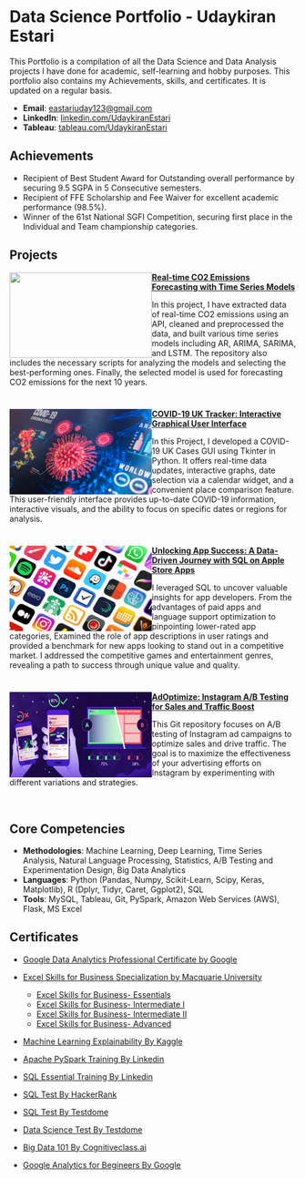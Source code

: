 # Data Science Portfolio - Udaykiran Estari
This Portfolio is a compilation of all the Data Science and Data Analysis projects I have done for academic, self-learning and hobby purposes. This portfolio also contains my Achievements, skills, and certificates. It is updated on a regular basis.

- **Email**: [eastariuday123@gmail.com](eastariuday123@gmail.com)
- **LinkedIn**: [linkedin.com/UdaykiranEstari](https://www.linkedin.com/in/udaykiranestari)
- **Tableau**: [tableau.com/UdaykiranEstari](https://public.tableau.com/app/profile/estari.udaykiran/vizzes)

## Achievements
- Recipient of Best Student Award for Outstanding overall performance by securing 9.5 SGPA in 5 Consecutive semesters.
- Recipient of FFE Scholarship and Fee Waiver for excellent academic performance (98.5%).
- Winner of the 61st National SGFI Competition, securing first place in the Individual and Team championship categories.

## Projects

<img align="left" width="250" height="150" src="https://github.com/archd3sai/Portfolio/blob/master/Images/telecom.jpg"> **[Real-time CO2 Emissions Forecasting with Time Series Models](https://github.com/UdaykiranEstari/real-time-co2-emissions-forecasting)**

In this project, I have extracted data of real-time CO2 emissions using an API, cleaned and preprocessed the data, and built various time series models including AR, ARIMA, SARIMA, and LSTM. The repository also includes the necessary scripts for analyzing the models and selecting the best-performing ones. Finally, the selected model is used for forecasting CO2 emissions for the next 10 years.

#

<img align="left" width="250" height="150" src="https://github.com/UdaykiranEstari/UdaykiranEstari/blob/main/Images/Covid19.jpg"> **[COVID-19 UK Tracker: Interactive Graphical User Interface](https://github.com/UdaykiranEstari/covid19-uk-gui-tkinter)**

In this Project, I developed a COVID-19 UK Cases GUI using Tkinter in Python. It offers real-time data updates, interactive graphs, date selection via a calendar widget, and a convenient place comparison feature. This user-friendly interface provides up-to-date COVID-19 information, interactive visuals, and the ability to focus on specific dates or regions for analysis.

#

<img align="left" width="250" height="150" src="https://github.com/UdaykiranEstari/UdaykiranEstari/blob/main/Images/appstoreapps.jpeg"> **[Unlocking App Success: A Data-Driven Journey with SQL on Apple Store Apps](https://github.com/UdaykiranEstari/Practical-SQL-DataAnalysis-AppleStore-App-Analytics)**
 
I leveraged SQL to uncover valuable insights for app developers. From the advantages of paid apps and language support optimization to pinpointing lower-rated app categories, Examined the role of app descriptions in user ratings and provided a benchmark for new apps looking to stand out in a competitive market. I addressed the competitive games and entertainment genres, revealing a path to success through unique value and quality.

#

<img align="left" width="250" height="150" src="https://github.com/UdaykiranEstari/UdaykiranEstari/blob/main/Images/A%3Abtesting.jpeg"> **[AdOptimize: Instagram A/B Testing for Sales and Traffic Boost](https://github.com/UdaykiranEstari/AdOptimize-Instagram-A-B-Testing/tree/main)**

This Git repository focuses on A/B testing of Instagram ad campaigns to optimize sales and drive traffic. The goal is to maximize the effectiveness of your advertising efforts on Instagram by experimenting with different variations and strategies.


<br />

## Core Competencies

- **Methodologies**: Machine Learning, Deep Learning, Time Series Analysis, Natural Language Processing, Statistics, A/B Testing and Experimentation Design, Big Data Analytics
- **Languages**: Python (Pandas, Numpy, Scikit-Learn, Scipy, Keras, Matplotlib), R (Dplyr, Tidyr, Caret, Ggplot2), SQL
- **Tools**: MySQL, Tableau, Git, PySpark, Amazon Web Services (AWS), Flask, MS Excel

## Certificates


- [Google Data Analytics Professional Certificate by Google](https://github.com/UdaykiranEstari/UdaykiranEstari/blob/main/Certificates/Google%20Data%20Analytics%20Professional%20Certificate.png)
- [Excel Skills for Business Specialization by Macquarie University](https://github.com/UdaykiranEstari/UdaykiranEstari/blob/main/Certificates/Excel%20Skills%20for%20Business%20Specialization.png)
    - [Excel Skills for Business- Essentials](https://github.com/UdaykiranEstari/UdaykiranEstari/blob/main/Certificates/Excel%20Skills%20for%20Business-%20Essentials.png)
    - [Excel Skills for Business- Intermediate I](https://github.com/UdaykiranEstari/UdaykiranEstari/blob/main/Certificates/Excel%20Skills%20for%20Business-%20Intermediate%20I.png)
    - [Excel Skills for Business- Intermediate II](https://github.com/UdaykiranEstari/UdaykiranEstari/blob/main/Certificates/Excel%20Skills%20for%20Business-%20Intermediate%20II.png)
    - [Excel Skills for Business- Advanced](https://github.com/UdaykiranEstari/UdaykiranEstari/blob/main/Certificates/Excel%20Skills%20for%20Business-%20Advanced.png)
- [Machine Learning Explainability By Kaggle](https://github.com/archd3sai/Data-Science-Portfolio-Arch-Desai/blob/master/Certificates/Arch%20Desai%20-%20Machine%20Learning%20Explainability.png)
- [Apache PySpark Training By Linkedin](https://github.com/archd3sai/Data-Science-Portfolio-Arch-Desai/blob/master/Certificates/CertificateOfCompletion_Apache%20Pyspark%20By%20Example%20(2).pdf)
- [SQL Essential Training By Linkedin](https://github.com/archd3sai/Data-Science-Portfolio-Arch-Desai/blob/master/Certificates/CertificateOfCompletion_Sql%20Essential%20Training%202018%20(1).pdf)
- [SQL Test By HackerRank](https://www.hackerrank.com/certificates/c0cda4c2f1b5)
- [SQL Test By Testdome](https://www.testdome.com/cert/24cd496af7a24a8489a1fd5de791c392)
- [Data Science Test By Testdome](https://www.testdome.com/cert/124165d7386d4f76be84c240e0547bd3)

- [Big Data 101 By Cognitiveclass.ai](https://courses.cognitiveclass.ai/certificates/bfc1df7e5d084a73b84223495263d0fe)
- [Google Analytics for Begineers By Google](https://analytics.google.com/analytics/academy/certificate/kHYtirzEQV29uzNG8xSFXg)

